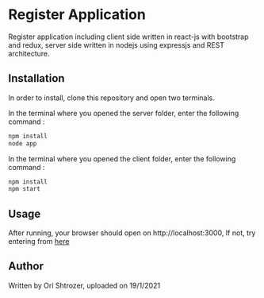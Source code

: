 # Register Application
Register application including client side written in react-js with bootstrap and redux, server side written in nodejs using expressjs and REST architecture.

## Installation

In order to install, clone this repository and open two terminals.

In the terminal where you opened the server folder, enter the following command : 
```bash
npm install
node app
```

In the terminal where you opened the client folder, enter the following command :
```bash
npm install
npm start
```

## Usage

After running, your browser should open on http://localhost:3000,
If not, try entering from [here](http://localhost:3000)

## Author
Written by Ori Shtrozer, uploaded on 19/1/2021